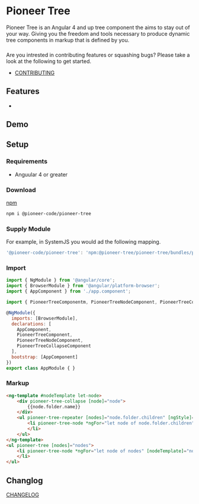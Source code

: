 Pioneer Tree
=======================
Pioneer Tree is an Angular 4 and up tree component the aims to stay out of your way.  Giving you the freedom and tools necessary to produce dynamic tree components in markup that is defined by you.

###

Are you intrested in contributing features or squashing bugs? Please take a look at the following to get started.

- [CONTRIBUTING](CONTRIBUTING.md)

## Features

- 

## Demo

## Setup

### Requirements

- Anguular 4 or greater

### Download

[npm](https://www.npmjs.com/package/@pioneer-code/pioneer-tree)
```bash
npm i @pioneer-code/pioneer-tree
```

### Supply Module

For example, in SystemJS you would ad the following mapping.

```javascript
'@pioneer-code/pioneer-tree': 'npm:@pioneer-tree/pioneer-tree/bundles/pioneer-tree.umd.js'
```

### Import 

```javascript
import { NgModule } from '@angular/core';
import { BrowserModule } from '@angular/platform-browser';
import { AppComponent } from './app.component';

import { PioneerTreeComponentm, PioneerTreeNodeComponent, PioneerTreeCollapseComponent } from '@pioneer-code/pioneer-tree'

@NgModule({
  imports: [BrowserModule],
  declarations: [
    AppComponent,
    PioneerTreeComponent,
    PioneerTreeNodeComponent,
    PioneerTreeCollapseComponent
  ],
  bootstrap: [AppComponent]
})
export class AppModule { }
```

### Markup

```html
<ng-template #nodeTemplate let-node>
    <div pioneer-tree-collapse [node]="node">
        {{node.folder.name}}
    </div>
    <ul pioneer-tree-repeater [nodes]="node.folder.children" [ngStyle]="node.pioneerTreeRepeater.getStyles()" [ngClass]="node.pioneerTreeRepeater.getClasses()">
        <li pioneer-tree-node *ngFor="let node of node.folder.children" [nodeTemplate]="nodeTemplate" [node]="node">
        </li>
    </ul>
</ng-template>
<ul pioneer-tree [nodes]="nodes">
    <li pioneer-tree-node *ngFor="let node of nodes" [nodeTemplate]="nodeTemplate" [node]="node">
    </li>
</ul>
```

## Changlog
[CHANGELOG](CHANGELOG.md)
